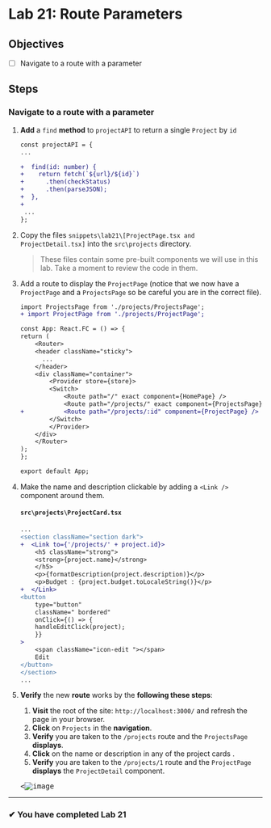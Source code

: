 # Lab 21: Route Parameters

## Objectives

- [ ] Navigate to a route with a parameter

## Steps

### Navigate to a route with a parameter

1. **Add** a `find` **method** to `projectAPI` to return a single `Project` by `id`

   ```diff
   const projectAPI = {
   ...

   +  find(id: number) {
   +    return fetch(`${url}/${id}`)
   +      .then(checkStatus)
   +      .then(parseJSON);
   +  },
   +
    ...
   };
   ```

2. Copy the files `snippets\lab21\[ProjectPage.tsx and ProjectDetail.tsx]` into the `src\projects` directory.
   > These files contain some pre-built components we will use in this lab. Take a moment to review the code in them.
3. Add a route to display the `ProjectPage` (notice that we now have a `ProjectPage` and a `ProjectsPage` so be careful you are in the correct file).

   ```diff
   import ProjectsPage from './projects/ProjectsPage';
   + import ProjectPage from './projects/ProjectPage';

   const App: React.FC = () => {
   return (
       <Router>
       <header className="sticky">
         ...
       </header>
       <div className="container">
           <Provider store={store}>
           <Switch>
               <Route path="/" exact component={HomePage} />
               <Route path="/projects/" exact component={ProjectsPage} />
   +           <Route path="/projects/:id" component={ProjectPage} />
           </Switch>
           </Provider>
       </div>
       </Router>
   );
   };

   export default App;
   ```

4. Make the name and description clickable by adding a `<Link />` component around them.

   #### `src\projects\ProjectCard.tsx`

   ```diff
   ...
   <section className="section dark">
   +  <Link to={'/projects/' + project.id}>
       <h5 className="strong">
       <strong>{project.name}</strong>
       </h5>
       <p>{formatDescription(project.description)}</p>
       <p>Budget : {project.budget.toLocaleString()}</p>
   +  </Link>
   <button
       type="button"
       className=" bordered"
       onClick={() => {
       handleEditClick(project);
       }}
   >
       <span className="icon-edit "></span>
       Edit
   </button>
   </section>
   ...
   ```

5. **Verify** the new **route** works by the **following these steps**:

   1. **Visit** the root of the site: `http://localhost:3000/` and refresh the page in your browser.
   2. **Click** on `Projects` in the **navigation**.
   3. **Verify** you are taken to the `/projects` route and the `ProjectsPage` **displays**.
   4. **Click** on the name or description in any of the project cards .
   5. **Verify** you are taken to the `/projects/1` route and the `ProjectPage` **displays** the `ProjectDetail` component.

   <kbd><![image](https://user-images.githubusercontent.com/1474579/65079801-e77e7d80-d96d-11e9-8e1f-c8dab5ae60ba.png)</kbd>

---

### &#10004; You have completed Lab 21

